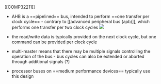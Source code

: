 [[COMP32211]]

- AHB is a ==pipelined== bus, intended to perform ==one transfer per clock cycle== - contrary to [[advanced peripheral bus (apb)]], which performs one transfer per two clock cycles
![](https://i.imgur.com/5wIRxpC.png)

- the read/write data is typically provided on the next clock cycle, but one command can be provided per clock cycle
- multi-master means that there may be multiple signals controlling the operation of the bus - bus cycles can also be extended or aborted through additional signals (?)
- processor buses on ==medium performance devices== typically use this design